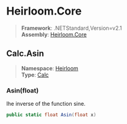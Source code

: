 # Heirloom.Core

> **Framework**: .NETStandard,Version=v2.1  
> **Assembly**: [Heirloom.Core][0]  

## Calc.Asin

> **Namespace**: [Heirloom][0]  
> **Type**: [Calc][1]  

### Asin(float)

Ihe inverse of the function sine.

```cs
public static float Asin(float x)
```

[0]: ../../../Heirloom.Core.md
[1]: ../Calc.md
